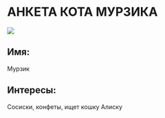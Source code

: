 # АНКЕТА КОТА МУРЗИКА
![](https://ibb.co/s3mYt97)
## Имя:
Мурзик
## Интересы:
Сосиски, конфеты, ищет кошку Алиску

